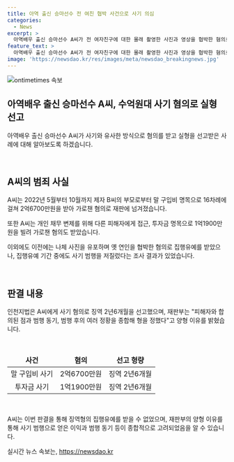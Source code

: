 ```yaml
---
title: 아역 출신 승마선수 전 여친 협박 사건으로 사기 의심
categories:
  - News
excerpt: >
  아역배우 출신 승마선수 A씨가 전 여자친구에 대한 몰래 촬영한 사진과 영상을 협박한 혐의로 구속 전 피의자 심문을 받았다. 또한, A씨는 수억원대 사기 혐의로 실형을 선고받았는데, 이는 이전에도 유사한 사건으로 징역 2년에 집행유예 3년을 선고받은 바 있다. 그리고 A씨는 다른 사람들에게도 사기로 수백만원을 빌려가는 등의 혐의를 받았다.
feature_text: >
  아역배우 출신 승마선수 A씨가 전 여자친구에 대한 몰래 촬영한 사진과 영상을 협박한 혐의로 구속 전 피의자 심문을 받았다. 또한, A씨는 수억원대 사기 혐의로 실형을 선고받았는데, 이는 이전에도 유사한 사건으로 징역 2년에 집행유예 3년을 선고받은 바 있다. 그리고 A씨는 다른 사람들에게도 사기로 수백만원을 빌려가는 등의 혐의를 받았다.
image: 'https://newsdao.kr/res/images/meta/newsdao_breakingnews.jpg'
---
```


<p><img src="https://newsdao.kr/res/images/meta/newsdao_breakingnews.jpg" alt="ontimetimes 속보" /></p>

<h2 data-ke-size="size26">아역배우 출신 승마선수 A씨, 수억원대 사기 혐의로 실형 선고</h2>

<p data-ke-size="size16">아역배우 출신 승마선수 A씨가 사기와 유사한 방식으로 혐의를 받고 실형을 선고받은 사례에 대해 알아보도록 하겠습니다.</p>

<p><br></p>

<h2 data-ke-size="size24">A씨의 범죄 사실</h2>

<p data-ke-size="size16">A씨는 2022년 5월부터 10월까지 제자 B씨의 부모로부터 말 구입비 명목으로 16차례에 걸쳐 2억6700만원을 받아 가로챈 혐의로 재판에 넘겨졌습니다.</p>

<p data-ke-size="size16">또한 A씨는 개인 채무 변제를 위해 다른 피해자에게 접근, 투자금 명목으로 1억1900만원을 빌려 가로챈 혐의도 받았습니다.</p>

<p data-ke-size="size16">이외에도 이전에는 나체 사진을 유포하며 옛 연인을 협박한 혐의로 집행유예를 받았으나, 집행유예 기간 중에도 사기 범행을 저질렀다는 조사 결과가 있었습니다.</p>

<p><br></p>

<h2 data-ke-size="size24">판결 내용</h2>

<p data-ke-size="size16">인천지법은 A씨에게 사기 혐의로 징역 2년6개월을 선고했으며, 재판부는 "피해자와 합의된 점과 범행 동기, 범행 후의 여러 정황을 종합해 형을 정했다"고 양형 이유를 밝혔습니다.</p>

<p data-ke-size="size16">&nbsp;</p>

<table>
    <thead>
        <tr>
            <td style="text-align: center; height: 17px;"><b>사건</b></td>
            <td style="text-align: center; height: 17px;"><b>혐의</b></td>
            <td style="text-align: center; height: 17px;"><b>선고 형량</b></td>
        </tr>
    </thead>
    <tbody>
        <tr>
            <td style="text-align: center; height: 17px;">말 구입비 사기</td>
            <td style="text-align: center; height: 17px;">2억6700만원</td>
            <td style="text-align: center; height: 17px;">징역 2년6개월</td>
        </tr>
        <tr>
            <td style="text-align: center; height: 17px;">투자금 사기</td>
            <td style="text-align: center; height: 17px;">1억1900만원</td>
            <td style="text-align: center; height: 17px;">징역 2년6개월</td>
        </tr>
    </tbody>
</table>

<p data-ke-size="size16">&nbsp;</p>

<p data-ke-size="size16">A씨는 이번 판결을 통해 징역형의 집행유예를 받을 수 없었으며, 재판부의 양형 이유를 통해 사기 범행으로 얻은 이익과 범행 동기 등이 종합적으로 고려되었음을 알 수 있습니다.</p>
실시간 뉴스 속보는, <a href="https://newsdao.kr" rel="dofollow">https://newsdao.kr</a>


